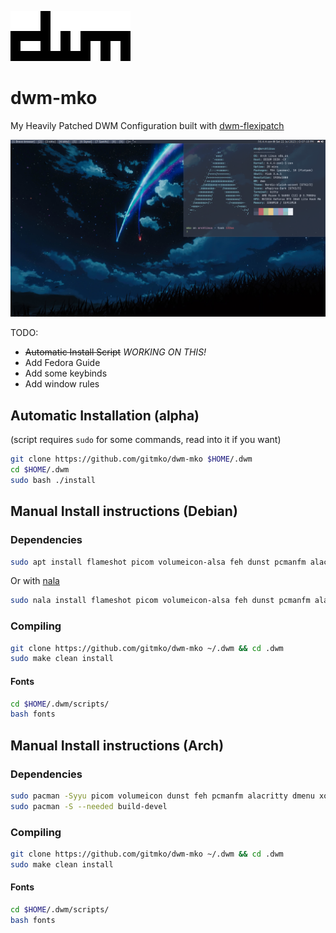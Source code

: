 ![image](images/dwm-logo.png)

# dwm-mko

My Heavily Patched DWM Configuration built with [dwm-flexipatch](https://github.com/bakkeby/dwm-flexipatch)

![image](images/dwm-desktop.png)

TODO:
- ~~Automatic Install Script~~ *WORKING ON THIS!*
- Add Fedora Guide
- Add some keybinds
- Add window rules

## Automatic Installation (alpha)

(script requires `sudo` for some commands, read into it if you want)

```bash
git clone https://github.com/gitmko/dwm-mko $HOME/.dwm
cd $HOME/.dwm
sudo bash ./install
```

## Manual Install instructions (Debian)

### Dependencies

```bash
sudo apt install flameshot picom volumeicon-alsa feh dunst pcmanfm alacritty suckless-tools make gcc libx11-dev libxft-dev libxinerama-dev xorg zip unzip -y
```
Or with [nala](https://github.com/volitank/nala)

```bash
sudo nala install flameshot picom volumeicon-alsa feh dunst pcmanfm alacritty suckless-tools make gcc libx11-dev libxft-dev libxinerama-dev xorg zip unzip -y
```

### Compiling 

```bash
git clone https://github.com/gitmko/dwm-mko ~/.dwm && cd .dwm
sudo make clean install
```
#### Fonts

```bash
cd $HOME/.dwm/scripts/
bash fonts
```

## Manual Install instructions (Arch)

### Dependencies

```bash
sudo pacman -Syyu picom volumeicon dunst feh pcmanfm alacritty dmenu xorg-xinit xorg
sudo pacman -S --needed build-devel
```
### Compiling

```bash
git clone https://github.com/gitmko/dwm-mko ~/.dwm && cd .dwm
sudo make clean install
```

#### Fonts

```bash
cd $HOME/.dwm/scripts/
bash fonts
```

